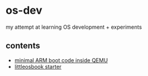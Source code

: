 # os-dev

my attempt at learning OS development + experiments

## contents

- [minimal ARM boot code inside QEMU](./01-minimal-arm-boot-code-inside-qemu)
- [littleosbook starter](./02-littleosbook-starter)
